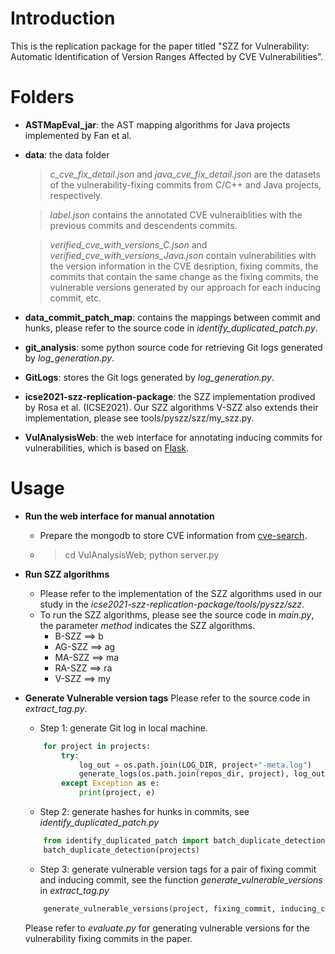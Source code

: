 # Introduction
This is the replication package for the paper titled "SZZ for Vulnerability: Automatic Identification of Version Ranges Affected by CVE Vulnerabilities". 

# Folders
- **ASTMapEval_jar**: the AST mapping algorithms for Java projects implemented by Fan et al. 
- **data**: the data folder
    > *c_cve_fix_detail.json* and *java_cve_fix_detail.json* are the datasets of the vulnerability-fixing commits from C/C++ and Java projects, respectively.

    > *label.json* contains the annotated CVE vulneraiblities with the previous commits and descendents commits.

    > *verified_cve_with_versions_C.json* and *verified_cve_with_versions_Java.json* contain vulnerabilities with the version information in the CVE desription, fixing commits, the commits that contain the same change as the fixing commits, the vulnerable versions generated by our approach for each inducing commit, etc.

- **data_commit_patch_map**: contains the mappings between commit and hunks, please refer to the source code in *identify_duplicated_patch.py*.

- **git_analysis**: some python source code for retrieving Git logs generated by *log_generation.py*.

- **GitLogs**: stores the Git logs generated by *log_generation.py*.

- **icse2021-szz-replication-package**: the SZZ implementation prodived by Rosa et al. (ICSE2021). Our SZZ algorithms V-SZZ also extends their implementation, please see tools/pyszz/szz/my_szz.py.

- **VulAnalysisWeb**: the web interface for annotating inducing commits for vulnerabilities, which is based on [Flask](https://flask.palletsprojects.com/en/2.0.x/).

# Usage
- **Run the web interface for manual annotation**
    + Prepare the mongodb to store CVE information from [cve-search](https://www.cve-search.org/). 
    + > cd VulAnalysisWeb; python server.py
   
- **Run SZZ algorithms**
    + Please refer to the implementation of the SZZ algorithms used in our study in the *icse2021-szz-replication-package/tools/pyszz/szz*. 
    + To run the SZZ algorithms, please see the source code in *main.py*, the parameter *method* indicates the SZZ algorithms.
        - B-SZZ ==> b
        - AG-SZZ ==> ag
        - MA-SZZ ==> ma
        - RA-SZZ ==> ra
        - V-SZZ ==> my
  
- **Generate Vulnerable version tags**
    Please refer to the source code in *extract_tag.py*.
    + Step 1: generate Git log in local machine. 
    ```python
        for project in projects:
            try:
                log_out = os.path.join(LOG_DIR, project+"-meta.log")
                generate_logs(os.path.join(repos_dir, project), log_out)
            except Exception as e:
                print(project, e)
    ```

    + Step 2: generate hashes for hunks in commits, see *identify_duplicated_patch.py*
    ```python
        from identify_duplicated_patch import batch_duplicate_detection
        batch_duplicate_detection(projects)
    ```

    + Step 3: generate vulnerable version tags for a pair of fixing commit and inducing commit, see the function *generate_vulnerable_versions* in *extract_tag.py*
    ```python
        generate_vulnerable_versions(project, fixing_commit, inducing_commit)
    ```
    
    Please refer to *evaluate.py* for generating vulnerable versions for the vulnerability fixing commits in the paper.  


